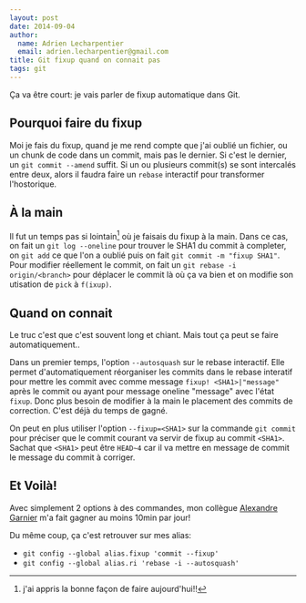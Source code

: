 ```yaml
---
layout: post
date: 2014-09-04
author:
  name: Adrien Lecharpentier
  email: adrien.lecharpentier@gmail.com
title: Git fixup quand on connait pas
tags: git
---
```


Ça va être court: je vais parler de fixup automatique dans Git.

## Pourquoi faire du fixup

Moi je fais du fixup, quand je me rend compte que j'ai oublié un fichier, ou un chunk de code dans un commit, mais pas le dernier. Si c'est le dernier, un `git commit --amend` suffit. Si un ou plusieurs commit(s) se sont intercalés entre deux, alors il faudra faire un `rebase` interactif pour transformer l'hostorique.

## À la main

Il fut un temps pas si lointain[^1] où je faisais du fixup à la main. Dans ce cas, on fait un `git log --oneline` pour trouver le SHA1 du commit à completer, on `git add` ce que l'on a oublié puis on fait `git commit -m "fixup SHA1"`. Pour modifier réellement le commit, on fait un `git rebase -i origin/<branch>` pour déplacer le commit là où ça va bien et on modifie son utisation de `pick` à `f(ixup)`.

[^1]: j'ai appris la bonne façon de faire aujourd'hui!!

## Quand on connait

Le truc c'est que c'est souvent long et chiant. Mais tout ça peut se faire automatiquement.. 

Dans un premier temps, l'option `--autosquash` sur le rebase interactif. Elle permet d'automatiquement réorganiser les commits dans le rebase interatif pour mettre les commit avec comme message `fixup! <SHA1>|"message"` après le commit <SHA1> ou ayant pour message oneline "message" avec l'état `fixup`. Donc plus besoin de modifier à la main le placement des commits de correction. C'est déjà du temps de gagné.

On peut en plus utiliser l'option `--fixup=<SHA1>` sur la commande `git commit` pour préciser que le commit courant va servir de fixup au commit `<SHA1>`. Sachat que `<SHA1>` peut être `HEAD~4` car il va mettre en message de commit le message du commit à corriger.

## Et Voilà!

Avec simplement 2 options à des commandes, mon collègue [Alexandre Garnier](https://twitter.com/zigarn) m'a fait gagner au moins 10min par jour! 

Du même coup, ça c'est retrouver sur mes alias:

 - `git config --global alias.fixup 'commit --fixup'`
 - `git config --global alias.ri 'rebase -i --autosquash'`

